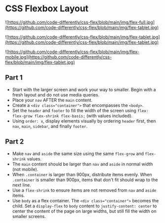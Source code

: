 # CSS Flexbox Layout

![https://github.com/code-differently/css-flex/blob/main/img/flex-full.jpg](https://github.com/code-differently/css-flex/blob/main/img/flex-tablet.jpg)

![https://github.com/code-differently/css-flex/blob/main/img/flex-tablet.jpg](https://github.com/code-differently/css-flex/blob/main/img/flex-tablet.jpg)

![https://github.com/code-differently/css-flex/blob/main/img/flex-mobile.jpg](https://github.com/code-differently/css-flex/blob/main/img/flex-tablet.jpg)


## Part 1

* Start with the larger screen and work your way to smaller. Begin with a fresh layout and do not use media queries. 
* Place your `nav` AFTER the `main` content.
* Create a `<div class="container">` that encompasses the `<body>`.  
* Set the `header` and `footer` to fill the width of the screen using `flex: flex-grow flex-shrink flex-basis;` (with values included). 
* Using `order: x`, display elements visually by ordering `header` first, then `nav`, `main`, `sidebar`, and finally `footer`.



## Part 2

* Make `nav` and `aside` the same size using the same `flex-grow` and `flex-shrink` values. 
* The `main` content should be larger than `nav` and `aside` in normal width (not mobile).
* When `.container` is larger than 900px, distribute items evenly. When `.container` is smaller than 900px, items that don't fit should wrap to the next line.  
* Use a `flex-shrink` to ensure items are not removed from `nav` and `aside` items. 
* Use `body` as a flex container. The `<div class="container">` becomes the child. Set a  `display-flex` to `body` content to `justify-content: center` to center the content of the page on large widths, but still fill the width on smaller screens.
